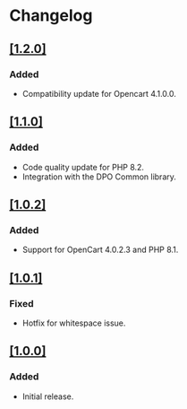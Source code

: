 # Changelog

## [[1.2.0]](https://github.com/DPO-Group/DPO_OpenCart/releases/tag/v1.2.0)

### Added

- Compatibility update for Opencart 4.1.0.0.

## [[1.1.0]](https://github.com/DPO-Group/DPO_OpenCart/releases/tag/v1.1.0)

### Added

- Code quality update for PHP 8.2.
- Integration with the DPO Common library.

## [[1.0.2]](https://github.com/DPO-Group/DPO_OpenCart/releases/tag/v1.0.2)

### Added

- Support for OpenCart 4.0.2.3 and PHP 8.1.

## [[1.0.1]](https://github.com/DPO-Group/DPO_OpenCart/releases/tag/v1.0.1)

### Fixed

- Hotfix for whitespace issue.

## [[1.0.0]](https://github.com/DPO-Group/DPO_OpenCart/releases/tag/v1.0.0)

### Added

- Initial release.
